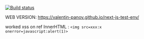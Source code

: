 [![Build status](https://ci.appveyor.com/api/projects/status/ujwk7ph07m8ry523?svg=true)](https://ci.appveyor.com/project/vapanov/next-js-test-env)

WEB VERSION: https://valentin-panov.github.io/next-js-test-env/

worked xss on ref InnerHTML : `<img src=xxx:x onerror=javascript:alert(1)>`
